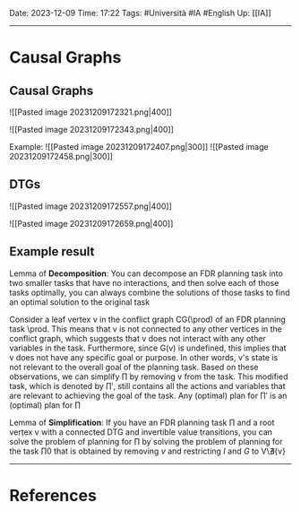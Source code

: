 Date: 2023-12-09
Time: 17:22
Tags: #Università #IA #English 
Up: [[IA]]

---
# Causal Graphs

## Causal Graphs

![[Pasted image 20231209172321.png|400]]

![[Pasted image 20231209172343.png|400]]

Example:
![[Pasted image 20231209172407.png|300]] ![[Pasted image 20231209172458.png|300]]

## DTGs

![[Pasted image 20231209172557.png|400]]

![[Pasted image 20231209172659.png|400]]

## Example result

Lemma of **Decomposition**: You can decompose an FDR planning task into two smaller tasks that have no interactions, and then solve each of those tasks optimally, you can always combine the solutions of those tasks to find an optimal solution to the original task

Consider a leaf vertex v in the conflict graph CG(\prod) of an FDR planning task \prod. This means that v is not connected to any other vertices in the conflict graph, which suggests that v does not interact with any other variables in the task.
Furthermore, since G(v) is undefined, this implies that v does not have any specific goal or purpose. In other words, v's state is not relevant to the overall goal of the planning task.
Based on these observations, we can simplify $\prod$ by removing v from the task. This modified task, which is denoted by $\prod'$, still contains all the actions and variables that are relevant to achieving the goal of the task. Any (optimal) plan for $\prod'$ is an (optimal) plan for $\prod$

Lemma of **Simplification**: If you have an FDR planning task $\prod$ and a root vertex v with a connected DTG and invertible value transitions, you can solve the problem of planning for $\prod$ by solving the problem of planning for the task $\prod$0 that is obtained by removing $v$ and restricting $I$ and $G$ to V\∄{v}

---
# References
